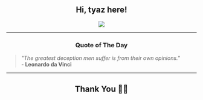 <h2 align="center"> Hi, tyaz here!</h2>

<p align="center">
<a href="https://github.com/tyazx" alt="github streak"><img src="https://dvst-streak.herokuapp.com/?user=tyazx&theme=tokyonight&fire=DD472C"></a>
</p>

<hr>
<h3 align="center">Quote of The Day</h3>
<p align="center">
<blockquote>
<i>"The greatest deception men suffer is from their own opinions."</i>
<br>
<b>- Leonardo da Vinci</b>
</blockquote>
</p>


<hr>
<h2 align="center">Thank You 🙏🏼</h2>
